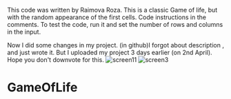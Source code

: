 This code was written by Raimova Roza. This is a classic Game of life, but with the random appearance of the first cells. Code instructions in the comments. To test the code, run it and set the number of rows and columns in the input.

Now I did some changes in my project. (in github)I forgot about description , and just wrote it. But I uploaded my project 3 days earlier (on 2nd April). Hope you don't downvote for this. 
![screen11](https://user-images.githubusercontent.com/100186256/162419370-79116c7a-86fa-4a86-b2e8-3ad6186b87c0.png)
![screen3](https://user-images.githubusercontent.com/100186256/162419405-7c56ef92-cf35-4fb6-9caf-1e1263d98c4f.png)

# GameOfLife

